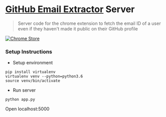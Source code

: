 # [GitHub Email Extractor](https://github.com/prabhakar267/github-email-extractor) Server
> Server code for the chrome extension to fetch the email ID of a user even if they haven't made it public on their GitHub profile

[![Chrome Store](https://raw.githubusercontent.com/prabhakar267/github-classifier/master/assets/images/chrome-store.png)](https://chrome.google.com/webstore/detail/github-show-email/pndebicblkfcinlcedagfhjfkkkecibn)

### Setup Instructions

+ Setup environment
```
pip install virtualenv
virtualenv venv --python=python3.6
source venv/bin/activate
```
+ Run server
```
python app.py
```
Open localhost:5000